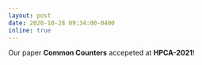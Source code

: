 ```yaml
---
layout: post
date: 2020-10-28 09:34:00-0400
inline: true
---
```


Our paper <strong>Common Counters</strong> accepeted at <strong>HPCA-2021</strong>!


